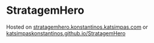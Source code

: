 # StratagemHero

Hosted on [stratagemhero.konstantinos.katsimpas.com](https://stratagemhero.konstantinos.katsimpas.com/)
or [katsimpaskonstantinos.github.io/StratagemHero](https://katsimpaskonstantinos.github.io/StratagemHero/)
